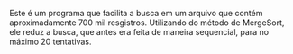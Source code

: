 Este é um programa que facilita a busca em um arquivo que contém aproximadamente 700 mil resgistros. Utilizando do método de MergeSort, ele reduz a busca, que antes era feita de maneira sequencial, para no máximo 20 tentativas.